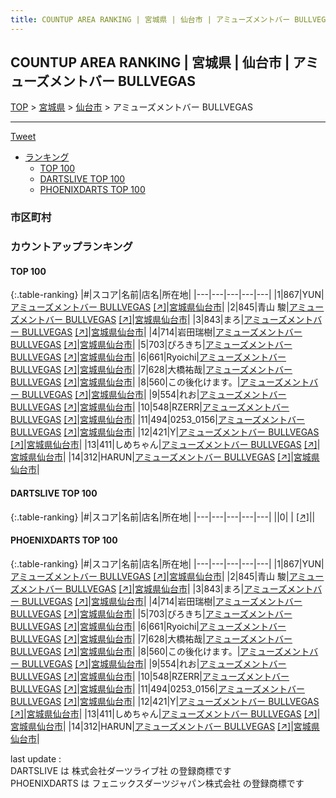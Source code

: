 ```yaml
---
title: COUNTUP AREA RANKING | 宮城県 | 仙台市 | アミューズメントバー BULLVEGAS
---
```

## COUNTUP AREA RANKING | 宮城県 | 仙台市 | アミューズメントバー BULLVEGAS

[TOP](/darts/rank/) > [宮城県](/darts/rank/宮城県/) > [仙台市](/darts/rank/宮城県/仙台市/) > アミューズメントバー BULLVEGAS

___

<a href="https://twitter.com/share?ref_src=twsrc%5Etfw" data-text="COUNTUP AREA RANKING | 宮城県仙台市アミューズメントバー BULLVEGAS" class="twitter-share-button" data-hashtags="DARTSLIVE,PHOENIXDARTS,darts,ダーツ" data-show-count="false">Tweet</a>

* [ランキング](#カウントアップランキング)
    * [TOP 100](#top-100)
    * [DARTSLIVE TOP 100](#dartslive-top-100)
    * [PHOENIXDARTS TOP 100](#phoenixdarts-top-100)

### 市区町村

<ul>

</ul>

### カウントアップランキング

#### TOP 100



{:.table-ranking}
|#|スコア|名前|店名|所在地|
|---|---|---|---|---|
|1|867|<span class="rank-name-pd">YUN</span>|<a href="/darts/rank/shops/87255.html">アミューズメントバー BULLVEGAS</a> <a href="https://vs.phoenixdarts.com/jp/shop/shopDetailInfo/s_87255?s_seq=87255">[↗]</a>|<a href="/darts/rank/宮城県/仙台市">宮城県仙台市</a>|
|2|845|<span class="rank-name-pd"><span class="pro-icon-pd"></span>青山 駿</span>|<a href="/darts/rank/shops/87255.html">アミューズメントバー BULLVEGAS</a> <a href="https://vs.phoenixdarts.com/jp/shop/shopDetailInfo/s_87255?s_seq=87255">[↗]</a>|<a href="/darts/rank/宮城県/仙台市">宮城県仙台市</a>|
|3|843|<span class="rank-name-pd">まろ</span>|<a href="/darts/rank/shops/87255.html">アミューズメントバー BULLVEGAS</a> <a href="https://vs.phoenixdarts.com/jp/shop/shopDetailInfo/s_87255?s_seq=87255">[↗]</a>|<a href="/darts/rank/宮城県/仙台市">宮城県仙台市</a>|
|4|714|<span class="rank-name-pd">岩田瑞樹</span>|<a href="/darts/rank/shops/87255.html">アミューズメントバー BULLVEGAS</a> <a href="https://vs.phoenixdarts.com/jp/shop/shopDetailInfo/s_87255?s_seq=87255">[↗]</a>|<a href="/darts/rank/宮城県/仙台市">宮城県仙台市</a>|
|5|703|<span class="rank-name-pd">ぴろきち</span>|<a href="/darts/rank/shops/87255.html">アミューズメントバー BULLVEGAS</a> <a href="https://vs.phoenixdarts.com/jp/shop/shopDetailInfo/s_87255?s_seq=87255">[↗]</a>|<a href="/darts/rank/宮城県/仙台市">宮城県仙台市</a>|
|6|661|<span class="rank-name-pd">Ryoichi</span>|<a href="/darts/rank/shops/87255.html">アミューズメントバー BULLVEGAS</a> <a href="https://vs.phoenixdarts.com/jp/shop/shopDetailInfo/s_87255?s_seq=87255">[↗]</a>|<a href="/darts/rank/宮城県/仙台市">宮城県仙台市</a>|
|7|628|<span class="rank-name-pd">大橋祐哉</span>|<a href="/darts/rank/shops/87255.html">アミューズメントバー BULLVEGAS</a> <a href="https://vs.phoenixdarts.com/jp/shop/shopDetailInfo/s_87255?s_seq=87255">[↗]</a>|<a href="/darts/rank/宮城県/仙台市">宮城県仙台市</a>|
|8|560|<span class="rank-name-pd">この後化けます。</span>|<a href="/darts/rank/shops/87255.html">アミューズメントバー BULLVEGAS</a> <a href="https://vs.phoenixdarts.com/jp/shop/shopDetailInfo/s_87255?s_seq=87255">[↗]</a>|<a href="/darts/rank/宮城県/仙台市">宮城県仙台市</a>|
|9|554|<span class="rank-name-pd">れお</span>|<a href="/darts/rank/shops/87255.html">アミューズメントバー BULLVEGAS</a> <a href="https://vs.phoenixdarts.com/jp/shop/shopDetailInfo/s_87255?s_seq=87255">[↗]</a>|<a href="/darts/rank/宮城県/仙台市">宮城県仙台市</a>|
|10|548|<span class="rank-name-pd">RZERR</span>|<a href="/darts/rank/shops/87255.html">アミューズメントバー BULLVEGAS</a> <a href="https://vs.phoenixdarts.com/jp/shop/shopDetailInfo/s_87255?s_seq=87255">[↗]</a>|<a href="/darts/rank/宮城県/仙台市">宮城県仙台市</a>|
|11|494|<span class="rank-name-pd">0253_0156</span>|<a href="/darts/rank/shops/87255.html">アミューズメントバー BULLVEGAS</a> <a href="https://vs.phoenixdarts.com/jp/shop/shopDetailInfo/s_87255?s_seq=87255">[↗]</a>|<a href="/darts/rank/宮城県/仙台市">宮城県仙台市</a>|
|12|421|<span class="rank-name-pd">Y</span>|<a href="/darts/rank/shops/87255.html">アミューズメントバー BULLVEGAS</a> <a href="https://vs.phoenixdarts.com/jp/shop/shopDetailInfo/s_87255?s_seq=87255">[↗]</a>|<a href="/darts/rank/宮城県/仙台市">宮城県仙台市</a>|
|13|411|<span class="rank-name-pd">しめちゃん</span>|<a href="/darts/rank/shops/87255.html">アミューズメントバー BULLVEGAS</a> <a href="https://vs.phoenixdarts.com/jp/shop/shopDetailInfo/s_87255?s_seq=87255">[↗]</a>|<a href="/darts/rank/宮城県/仙台市">宮城県仙台市</a>|
|14|312|<span class="rank-name-pd">HARUN</span>|<a href="/darts/rank/shops/87255.html">アミューズメントバー BULLVEGAS</a> <a href="https://vs.phoenixdarts.com/jp/shop/shopDetailInfo/s_87255?s_seq=87255">[↗]</a>|<a href="/darts/rank/宮城県/仙台市">宮城県仙台市</a>|


#### DARTSLIVE TOP 100



{:.table-ranking}
|#|スコア|名前|店名|所在地|
|---|---|---|---|---|
||0|<span class="rank-name-dl"> </span>|<a href="/darts/rank/shops/.html"></a> <a href="">[↗]</a>|<a href="/darts/rank//"></a>|


#### PHOENIXDARTS TOP 100



{:.table-ranking}
|#|スコア|名前|店名|所在地|
|---|---|---|---|---|
|1|867|<span class="rank-name-pd">YUN</span>|<a href="/darts/rank/shops/87255.html">アミューズメントバー BULLVEGAS</a> <a href="https://vs.phoenixdarts.com/jp/shop/shopDetailInfo/s_87255?s_seq=87255">[↗]</a>|<a href="/darts/rank/宮城県/仙台市">宮城県仙台市</a>|
|2|845|<span class="rank-name-pd"><span class="pro-icon-pd"></span>青山 駿</span>|<a href="/darts/rank/shops/87255.html">アミューズメントバー BULLVEGAS</a> <a href="https://vs.phoenixdarts.com/jp/shop/shopDetailInfo/s_87255?s_seq=87255">[↗]</a>|<a href="/darts/rank/宮城県/仙台市">宮城県仙台市</a>|
|3|843|<span class="rank-name-pd">まろ</span>|<a href="/darts/rank/shops/87255.html">アミューズメントバー BULLVEGAS</a> <a href="https://vs.phoenixdarts.com/jp/shop/shopDetailInfo/s_87255?s_seq=87255">[↗]</a>|<a href="/darts/rank/宮城県/仙台市">宮城県仙台市</a>|
|4|714|<span class="rank-name-pd">岩田瑞樹</span>|<a href="/darts/rank/shops/87255.html">アミューズメントバー BULLVEGAS</a> <a href="https://vs.phoenixdarts.com/jp/shop/shopDetailInfo/s_87255?s_seq=87255">[↗]</a>|<a href="/darts/rank/宮城県/仙台市">宮城県仙台市</a>|
|5|703|<span class="rank-name-pd">ぴろきち</span>|<a href="/darts/rank/shops/87255.html">アミューズメントバー BULLVEGAS</a> <a href="https://vs.phoenixdarts.com/jp/shop/shopDetailInfo/s_87255?s_seq=87255">[↗]</a>|<a href="/darts/rank/宮城県/仙台市">宮城県仙台市</a>|
|6|661|<span class="rank-name-pd">Ryoichi</span>|<a href="/darts/rank/shops/87255.html">アミューズメントバー BULLVEGAS</a> <a href="https://vs.phoenixdarts.com/jp/shop/shopDetailInfo/s_87255?s_seq=87255">[↗]</a>|<a href="/darts/rank/宮城県/仙台市">宮城県仙台市</a>|
|7|628|<span class="rank-name-pd">大橋祐哉</span>|<a href="/darts/rank/shops/87255.html">アミューズメントバー BULLVEGAS</a> <a href="https://vs.phoenixdarts.com/jp/shop/shopDetailInfo/s_87255?s_seq=87255">[↗]</a>|<a href="/darts/rank/宮城県/仙台市">宮城県仙台市</a>|
|8|560|<span class="rank-name-pd">この後化けます。</span>|<a href="/darts/rank/shops/87255.html">アミューズメントバー BULLVEGAS</a> <a href="https://vs.phoenixdarts.com/jp/shop/shopDetailInfo/s_87255?s_seq=87255">[↗]</a>|<a href="/darts/rank/宮城県/仙台市">宮城県仙台市</a>|
|9|554|<span class="rank-name-pd">れお</span>|<a href="/darts/rank/shops/87255.html">アミューズメントバー BULLVEGAS</a> <a href="https://vs.phoenixdarts.com/jp/shop/shopDetailInfo/s_87255?s_seq=87255">[↗]</a>|<a href="/darts/rank/宮城県/仙台市">宮城県仙台市</a>|
|10|548|<span class="rank-name-pd">RZERR</span>|<a href="/darts/rank/shops/87255.html">アミューズメントバー BULLVEGAS</a> <a href="https://vs.phoenixdarts.com/jp/shop/shopDetailInfo/s_87255?s_seq=87255">[↗]</a>|<a href="/darts/rank/宮城県/仙台市">宮城県仙台市</a>|
|11|494|<span class="rank-name-pd">0253_0156</span>|<a href="/darts/rank/shops/87255.html">アミューズメントバー BULLVEGAS</a> <a href="https://vs.phoenixdarts.com/jp/shop/shopDetailInfo/s_87255?s_seq=87255">[↗]</a>|<a href="/darts/rank/宮城県/仙台市">宮城県仙台市</a>|
|12|421|<span class="rank-name-pd">Y</span>|<a href="/darts/rank/shops/87255.html">アミューズメントバー BULLVEGAS</a> <a href="https://vs.phoenixdarts.com/jp/shop/shopDetailInfo/s_87255?s_seq=87255">[↗]</a>|<a href="/darts/rank/宮城県/仙台市">宮城県仙台市</a>|
|13|411|<span class="rank-name-pd">しめちゃん</span>|<a href="/darts/rank/shops/87255.html">アミューズメントバー BULLVEGAS</a> <a href="https://vs.phoenixdarts.com/jp/shop/shopDetailInfo/s_87255?s_seq=87255">[↗]</a>|<a href="/darts/rank/宮城県/仙台市">宮城県仙台市</a>|
|14|312|<span class="rank-name-pd">HARUN</span>|<a href="/darts/rank/shops/87255.html">アミューズメントバー BULLVEGAS</a> <a href="https://vs.phoenixdarts.com/jp/shop/shopDetailInfo/s_87255?s_seq=87255">[↗]</a>|<a href="/darts/rank/宮城県/仙台市">宮城県仙台市</a>|


<div class="footer border-top border-gray-light mt-5 pt-3 text-right text-gray">
    last update : <span style="font-weight: italic" id="foot_last_modified"></span><br />
    DARTSLIVE は 株式会社ダーツライブ社 の登録商標です<br />
    PHOENIXDARTS は フェニックスダーツジャパン株式会社 の登録商標です<br />
</div>

<script src="https://cdnjs.cloudflare.com/ajax/libs/jquery.tablesorter/2.31.3/js/jquery.tablesorter.min.js" integrity="sha512-qzgd5cYSZcosqpzpn7zF2ZId8f/8CHmFKZ8j7mU4OUXTNRd5g+ZHBPsgKEwoqxCtdQvExE5LprwwPAgoicguNg==" crossorigin="anonymous" referrerpolicy="no-referrer"></script>
<link rel="stylesheet" href="https://cdnjs.cloudflare.com/ajax/libs/jquery.tablesorter/2.31.3/css/theme.default.min.css" integrity="sha512-wghhOJkjQX0Lh3NSWvNKeZ0ZpNn+SPVXX1Qyc9OCaogADktxrBiBdKGDoqVUOyhStvMBmJQ8ZdMHiR3wuEq8+w==" crossorigin="anonymous" referrerpolicy="no-referrer" />
<script>
$(function() {
    $(".table-ranking").tablesorter({sortList:[[0, 0]]});
    $("#foot_last_modified").text(formatDate(new Date(document.lastModified), 'yyyy-MM-dd HH:mm:ss'));
});
</script>

<script async src="https://platform.twitter.com/widgets.js" charset="utf-8"></script>